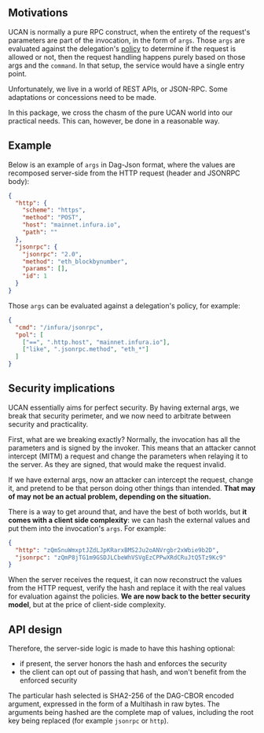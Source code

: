 ## Motivations

UCAN is normally a pure RPC construct, when the entirety of the request's parameters are part of the invocation, in the form of `args`. Those `args` are evaluated against the delegation's [policy](https://github.com/ucan-wg/delegation/tree/v1_ipld?tab=readme-ov-file#policy) to determine if the request is allowed or not, then the request handling happens purely based on those args and the `command`. In that setup, the service would have a single entry point.

Unfortunately, we live in a world of REST APIs, or JSON-RPC. Some adaptations or concessions need to be made.

In this package, we cross the chasm of the pure UCAN world into our practical needs. This can, however, be done in a reasonable way.

## Example

Below is an example of `args` in Dag-Json format, where the values are recomposed server-side from the HTTP request (header and JSONRPC body):

```json
{
  "http": {
    "scheme": "https",
    "method": "POST",
    "host": "mainnet.infura.io",
    "path": ""
  },
  "jsonrpc": {
    "jsonrpc": "2.0",
    "method": "eth_blockbynumber",
    "params": [],
    "id": 1
  }
}
```
Those `args` can be evaluated against a delegation's policy, for example:
```json
{
  "cmd": "/infura/jsonrpc",
  "pol": [
    ["==", ".http.host", "mainnet.infura.io"],
    ["like", ".jsonrpc.method", "eth_*"]
  ]
}
```

## Security implications

UCAN essentially aims for perfect security. By having external args, we break that security perimeter, and we now need to arbitrate between security and practicality.

First, what are we breaking exactly? Normally, the invocation has all the parameters and is signed by the invoker. This means that an attacker cannot intercept (MITM) a request and change the parameters when relaying it to the server. As they are signed, that would make the request invalid.

If we have external args, now an attacker can intercept the request, change it, and pretend to be that person doing other things than intended. **That may of may not be an actual problem, depending on the situation.**  

There is a way to get around that, and have the best of both worlds, but **it comes with a client side complexity**: we can hash the external values and put them into the invocation's `args`. For example:

```json
{
  "http": "zQmSnuWmxptJZdLJpKRarxBMS2Ju2oANVrgbr2xWbie9b2D",
  "jsonrpc": "zQmP8jTG1m9GSDJLCbeWhVSVgEzCPPwXRdCRuJtQ5Tz9Kc9"
}
```

When the server receives the request, it can now reconstruct the values from the HTTP request, verify the hash and replace it with the real values for evaluation against the policies. **We are now back to the better security model**, but at the price of client-side complexity.

## API design

Therefore, the server-side logic is made to have this hashing optional:
- if present, the server honors the hash and enforces the security
- the client can opt out of passing that hash, and won't benefit from the enforced security

The particular hash selected is SHA2-256 of the DAG-CBOR encoded argument, expressed in the form of a Multihash in raw bytes.
The arguments being hashed are the complete map of values, including the root key being replaced (for example `jsonrpc` or `http`). 